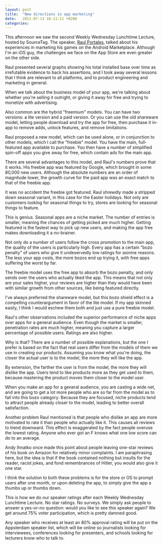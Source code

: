 ```yaml
---
layout: post
title:  "New directions in app marketing"
date:   2011-07-13 16:11:11 +0200
categories: 
---
```



This afternoon we saw the second Weekly Wednesday Lunchtime Lecture, hosted by SourceTag. The speaker, <a href="https://twitter.com/#!/sla_shalafi">Raul Portales</a>, talked about his experiences in marketing his games on the Android Marketplace. Although I'm an iOS guy, the challenges we face on the App Store are even greater on the other side.



Raul presented several graphs showing his total installed base over time as irrefutable evidence to back his assertions, and I took away several lessons that I think are relevant to all platforms, and to product engineering and marketing in general.



When we talk about the business model of your app, we're talking about whether you're selling it outright, or giving it away for free and trying to monetize with advertising.



Also common are the hybrid "freemium" models. You can have two versions: a lite version and a paid version. Or you can use the old shareware model, letting people download and try the app for free, then purchase it in-app to remove adds, unlock features, and remove limitations.



Raul proposed a new model, which can be used alone, or in conjunction to other models, which I call the "freebie" model. You have the main, full-featured app available to purchase. You then have a number of simplified spin-off apps you give away for free, which contain ads for the main app.



There are several advantages to this model, and Raul's numbers prove that it works. His freebie app was featured by Google, which brought in some 80,000 new users. Although the absolute numbers are an order of magnitude lower, the growth curve for the paid app was an exact match to that of the freebie app.



It was no accident the freebie got featured. Raul shrewdly made a stripped down seasonal variant, in this case for the Easter holidays. Not only are customers looking for seasonal things to try, stores are looking for seasonal things to feature. 



This is genius. Seasonal apps are a niche market. The number of entries is smaller, meaning the chances of getting picked are much higher. Getting featured is the fastest way to pick up new users, and making the app free makes downloading it a no-brainer.



Not only do a number of users follow the cross promotion to the main app, the quality of the users is particularly high. Every app has a certain "bozo penalty" of users who give it undeservedly low ratings for asinine reasons. The less your app costs, the more bozos end up trying it, with free apps suffering the worst by far.



The freebie model uses the free app to absorb the bozo penalty, and only sends over the users who actually liked the app. This means that not only are your sales higher, your reviews are higher than they would have been with similar growth from other sources, like being featured directly.



I've always preferred the shareware model, but this bozo shield effect is a compelling counterargument in favor of the lite model. If my app skinned easily, I think I would eschew them both and just use a pure freebie model.



Raul's other observations included the superior performance of niche apps over apps for a general audience. Even though the market is smaller, penetration rates are much higher, meaning you capture a larger percentage of possible users. Ratings are also higher.



Why is that? There are a number of possible explanations, but the one I prefer is based on the fact that real users differ from the models of them we use in creating our products. Assuming you know what you're doing, the closer the actual user is to the model, the more they will like the app.



By extension, the farther the user is from the model, the more they will dislike the app. Users tend to like products more as they get used to them, because mastering the product moves them closer to the model user.



When you make an app for a general audience, you are casting a wide net, and are going to get a lot more people who are so far from the model as to fall into this bozo category. Because they are focused, niche products tend to attract people already closer to the model, leading to better overall satisfaction.



Another problem Raul mentioned is that people who dislike an app are more motivated to rate it than people who actually like it. This causes all reviews to trend downward. This effect is exaggerated by the fact people overuse the lowest rating. Anyone who ever got an F knows what one low score can do to an average.



Andy Ihnatko once made this point about people leaving one-star reviews of his book on Amazon for relatively minor complaints. I am paraphrasing here, but the idea is that if the book contained nothing but insults for the reader, racist jokes, and fond remembrances of Hitler, you would also give it one star. 



I think the solution to both these problems is for the store or OS to prompt users after one month, or upon deleting the app, to simply give the app a thumbs up or thumbs down. 



This is how we do our speaker ratings after each Weekly Wednesday Lunchtime Lecture. No star ratings. No surveys. We simply ask people to answer a yes-or-no question: would you like to see this speaker again? We get around 75% voter participation, which is pretty damned good.



Any speaker who receives at least an 80% approval rating will be put on the Appsterdam speaker list, which will be online so journalists looking for interviewees, conferences looking for presenters, and schools looking for lecturers know who to talk to.<em></em>


